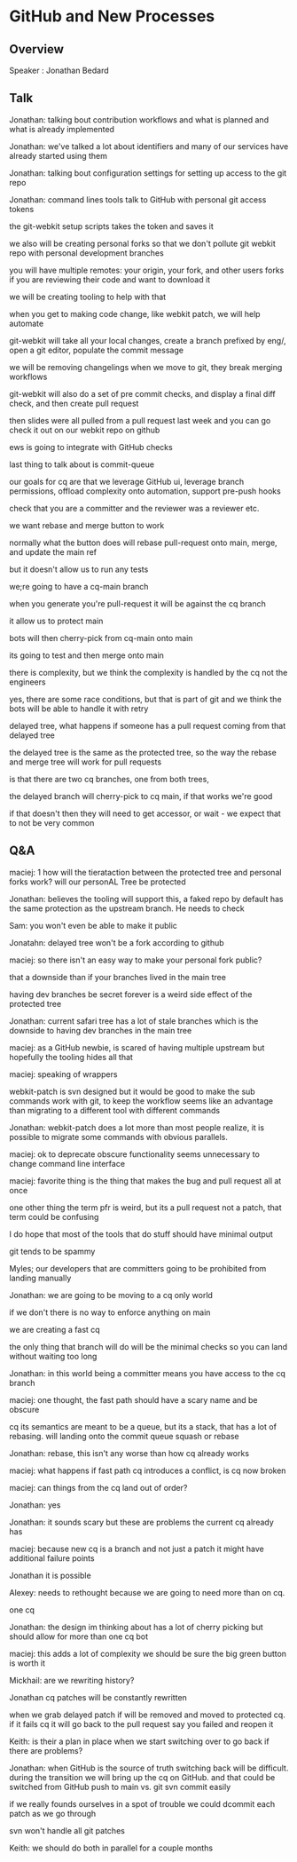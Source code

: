 # GitHub and New Processes

## Overview

Speaker : Jonathan Bedard

## Talk

Jonathan: talking bout contribution workflows and what is planned and what is already implemented

Jonathan: we've talked a lot about identifiers and many of our services have already started using them

Jonathan: talking bout configuration settings for setting up access to the git repo

Jonathan: command lines tools talk to GitHub with personal git access tokens

the git-webkit setup scripts takes the token and saves it

we also will be creating personal forks so that we don't pollute git webkit repo with personal development branches

you will have multiple remotes: your origin, your fork, and other users forks if you are reviewing their code and want to download it

we will be creating tooling to help with that

when you get to making code change, like webkit patch, we will help automate

git-webkit will take all your local changes, create a branch prefixed by eng/, open a git editor, populate the commit message

we will be removing changelings when we move to git, they break merging workflows

git-webkit will also do a set of pre commit checks, and display a final diff check, and then create pull request

then slides were all pulled from a pull request last week and you can go check it out on our webkit repo on github

ews is going to integrate with GitHub checks

last thing to talk about is commit-queue

our goals for cq are that we leverage GitHub ui, leverage branch permissions, offload complexity onto automation, support pre-push hooks

check that you are a committer and the reviewer was a reviewer etc.

we want rebase and merge button to work

normally what the button does will rebase pull-request onto main, merge, and update the main ref

but it doesn't allow us to run any tests

we;re going to have a cq-main branch

when you generate you're pull-request it will be against the cq branch

it allow us to protect main

bots will then cherry-pick from cq-main onto main

its going to test and then merge onto main

there is complexity, but we think the complexity is handled by the cq not the engineers

yes, there are some race conditions, but that is part of git and we think the bots will be able to handle it with retry

delayed tree, what happens if someone has a pull request coming from that delayed tree

the delayed tree is the same as the protected tree, so the way the rebase and merge tree will work for pull requests

is that there are two cq branches, one from both trees,

the delayed branch will cherry-pick to cq main, if that works we're good

if that doesn't then they will need to get accessor, or wait - we expect that to not be very common

## Q&A

maciej: 1 how will the tierataction between the protected tree and personal forks work? will our personAL Tree be protected

Jonathan: believes the tooling will support this, a faked repo by default has the same protection as the upstream branch. He needs to check

Sam: you won't even be able to make it public

Jonatahn: delayed tree won't be a fork according to github

maciej: so there isn't an easy way to make your personal fork public?

that a downside than if your branches lived in the main tree

having dev branches be secret forever is a weird side effect of the protected tree

Jonathan: current safari tree has a lot of stale branches which is the downside to having dev branches in the main tree

maciej: as a GitHub newbie, is scared of having multiple upstream but hopefully the tooling hides all that

maciej: speaking of wrappers

webkit-patch is svn designed but it would be good to make the sub commands work with git, to keep the workflow seems like an advantage than migrating to a different tool with different commands

Jonathan: webkit-patch does a lot more than most people realize, it is possible to migrate some commands with obvious parallels.

maciej: ok to deprecate obscure functionality seems unnecessary to change command line interface

maciej: favorite thing is the thing that makes the bug and pull request all at once

one other thing the term pfr is weird, but its a pull request not a patch, that term could be confusing

I do hope that most of the tools that do stuff should have minimal output

git tends to be spammy

Myles; our developers that are committers going to be prohibited from landing manually

Jonathan: we are going to be moving to a cq only world

if we don't there is no way to enforce anything on main

we are creating a fast cq

the only thing that branch will do will be the minimal checks so you can land without waiting too long

Jonathan: in this world being a committer means you have access to the cq branch

maciej: one thought, the fast path should have a scary name and be obscure

cq its semantics are meant to be a queue, but its a stack, that has a lot of rebasing. will landing onto the commit queue squash or rebase

Jonathan: rebase, this isn't any worse than how cq already works

maciej: what happens if fast path cq introduces a conflict, is cq now broken

maciej: can things from the cq land out of order?

Jonathan: yes

Jonathan: it sounds scary but these are problems the current cq already has

maciej: because new cq is a branch and not just a patch it might have additional failure points

Jonathan it is possible

Alexey: needs to rethought because we are going to need more than on cq.

one cq

Jonathan: the design im thinking about has a lot of cherry picking but should allow for more than one cq bot

maciej: this adds a lot of complexity we should be sure the big green button is worth it

Mickhail: are we rewriting history?

Jonathan cq patches will be constantly rewritten

when we grab delayed patch if will be removed and moved to protected cq. if it fails cq it will go back to the pull request say you failed and reopen it

Keith: is their a plan in place when we start switching over to go back if there are problems?

Jonathan: when GitHub is the source of truth switching back will be difficult. during the transition we will bring up the cq on GitHub. and that could be switched from GitHub push to main vs. git svn commit easily

if we really founds ourselves in a spot of trouble we could dcommit each patch as we go through

svn won't handle all git patches

Keith: we should do both in parallel for a couple months


